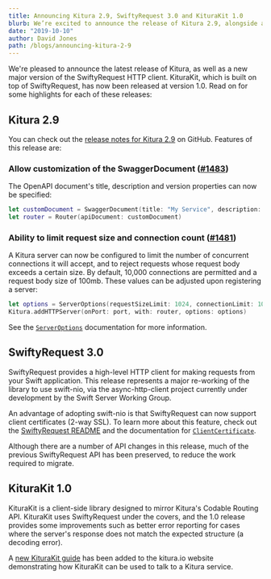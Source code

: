 ```yaml
---
title: Announcing Kitura 2.9, SwiftyRequest 3.0 and KituraKit 1.0
blurb: We’re excited to announce the release of Kitura 2.9, alongside a number of other releases and improvements to the Kitura ecosystem.
date: "2019-10-10"
author: David Jones
path: /blogs/announcing-kitura-2-9
---
```


We're pleased to announce the latest release of Kitura, as well as a new major version of the SwiftyRequest HTTP client. KituraKit, which is built on top of SwiftyRequest, has now been released at version 1.0.  Read on for some highlights for each of these releases:

## Kitura 2.9

You can check out the [release notes for Kitura 2.9](https://github.com/Kitura/Kitura/releases/tag/2.9.0) on GitHub. Features of this release are:

### Allow customization of the SwaggerDocument ([#1483](https://github.com/Kitura/Kitura/pull/1483))

The OpenAPI document's title, description and version properties can now be specified:
```swift
let customDocument = SwaggerDocument(title: "My Service", description: "A description", version: "1.0")
let router = Router(apiDocument: customDocument)
```

### Ability to limit request size and connection count ([#1481](https://github.com/Kitura/Kitura/pull/1481))

A Kitura server can now be configured to limit the number of concurrent connections it will accept, and to reject requests whose request body exceeds a certain size.  By default, 10,000 connections are permitted and a request body size of 100mb.  These values can be adjusted upon registering a server:
```swift
let options = ServerOptions(requestSizeLimit: 1024, connectionLimit: 10)
Kitura.addHTTPServer(onPort: port, with: router, options: options)
```

See the [`ServerOptions`](https://kitura.github.io/Kitura-net/Structs/ServerOptions.html) documentation for more information.

## SwiftyRequest 3.0

SwiftyRequest provides a high-level HTTP client for making requests from your Swift application. This release represents a major re-working of the library to use swift-nio, via the async-http-client project currently under development by the Swift Server Working Group.

An advantage of adopting swift-nio is that SwiftyRequest can now support client certificates (2-way SSL). To learn more about this feature, check out the [SwiftyRequest README](https://github.com/Kitura/SwiftyRequest/) and the documentation for [`ClientCertificate`](https://kitura.github.io/SwiftyRequest/Structs/ClientCertificate.html).

Although there are a number of API changes in this release, much of the previous SwiftyRequest API has been preserved, to reduce the work required to migrate.

## KituraKit 1.0

KituraKit is a client-side library designed to mirror Kitura's Codable Routing API. KituraKit uses SwiftyRequest under the covers, and the 1.0 release provides some improvements such as better error reporting for cases where the server's response does not match the expected structure (a decoding error).

A [new KituraKit guide](/docs/client/iOSClient) has been added to the kitura.io website demonstrating how KituraKit can be used to talk to a Kitura service.
